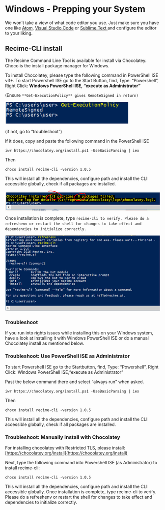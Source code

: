 # **Windows - Prepping your System**

We won’t take a view of what code editor you use. Just make sure you have one like [Atom](https://atom.io/), [Visual Studio Code](https://code.visualstudio.com/) or [Sublime Text ](https://www.sublimetext.com/3)and configure the editor to your liking.

## **Recime-CLI install**

The Recime Command Line Tool is available for install via Chocolatey. Choco is the install package manager for Windows.

To install Chocolatey, please type the following command in PowerShell ISE v3+. To start Powershell ISE go to the Start Button, find, Type: “Powershell”, Right Click: **Windows PowerShell ISE, “execute as Administrator”**

\(Ensure `**Get-ExecutionPolicy** gives RemoteSigned in return)`

![](/assets/image01.png)

\(if not, go to “troubleshoot”\)

If it does, copy and paste the following command in the PowerShell ISE

```
iwr https://chocolatey.org/install.ps1 -UseBasicParsing | iex
```

Then

```
choco install recime-cli -version 1.0.5
```

This will install all the dependencies, configure path and install the CLI accessible globally, check if all packages are installed.

![](/assets/image00.png)

Once installation is complete, type `recime-cli to verify. Please do a refreshenv or restart the shell for changes to take effect and dependencies to initialize correctly.`

![](/assets/image03.png)

### **Troubleshoot**

If you run into rights issues while installing this on your Windows system, have a look at installing it with Windows PowerShell ISE or do a manual Chocolatey install as mentioned below.

### **Troubleshoot: Use PowerShell ISE as Administrator**

To start Powershell ISE go to the Startbutton, find, Type: “Powershell”, Right Click: Windows PowerShell ISE,“execute as Administrator”

Past the below command there and select “always run” when asked.

```
iwr https://chocolatey.org/install.ps1 -UseBasicParsing | iex
```

Then

```
choco install recime-cli -version 1.0.5
```

This will install all the dependencies, configure path and install the CLI accessible globally, check if all packages are installed.

###  **Troubleshoot: Manually install with Chocolatey**

For installing chocolatey with Restricted TLS, please install:[https://chocolatey.org/install](https://chocolatey.org/install)

Next, type the following command into Powershell ISE \(as Administrator\) to install recime-cli:

```
choco install recime-cli -version 1.0.5
```

This will install all the dependencies, configure path and install the CLI accessible globally. Once installation is complete, type recime-cli to verify. Please do a refreshenv or restart the shell for changes to take effect and dependencies to initialize correctly.
